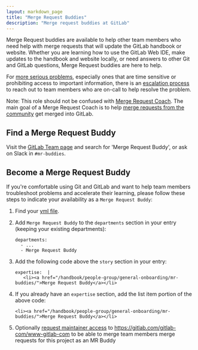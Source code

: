 ```yaml
---
layout: markdown_page
title: "Merge Request Buddies"
description: "Merge request buddies at GitLab"
---
```


Merge Request buddies are available to help other team members who need help with merge requests that will update the GitLab handbook or website. Whether you are learning how to use the GitLab Web IDE, make updates to the handbook and website locally, or need answers to other Git and GitLab questions, Merge Request buddies are here to help.

For [more serious problems](/handbook/about/on-call/#when-to-escalate-an-issue), especially ones that are time sensitive or prohibiting access to important information, there is an [escalation process](/handbook/about/on-call/) to reach out to team members who are on-call to help resolve the problem.

Note: This role should not be confused with [Merge Request Coach](/job-families/expert/merge-request-coach/). The main goal of a Merge Request Coach is to help
[merge requests from the community](https://gitlab.com/gitlab-org/gitlab-ce/merge_requests?label_name[]=Community%20contribution)
get merged into GitLab.


## Find a Merge Request Buddy

Visit the [GitLab Team page](/company/team/) and search for 'Merge Request Buddy', or ask on Slack in `#mr-buddies`.

## Become a Merge Request Buddy

If you're comfortable using Git and GitLab and want to help team members troubleshoot problems and accelerate their learning, please follow these steps to indicate your availability as a `Merge Request Buddy`:

1. Find your [yml file](/handbook/git-page-update/#12-add-yourself-to-the-team-page).
1. Add `Merge Request Buddy` to the `departments` section in your entry (keeping your existing departments):

   ```
   departments:
     - ...
     - Merge Request Buddy
   ```

1. Add the following code above the `story` section in your entry:

   ```
   expertise:  |
      <li><a href="/handbook/people-group/general-onboarding/mr-buddies/">Merge Request Buddy</a></li>
   ```

1. If you already have an `expertise` section, add the list item portion of the above code:

   ```
   <li><a href="/handbook/people-group/general-onboarding/mr-buddies/">Merge Request Buddy</a></li>
   ```

1. Optionally [request maintainer access](https://gitlab.com/gitlab-com/team-member-epics/access-requests/-/issues/new) to <https://gitlab.com/gitlab-com/www-gitlab-com> to be able to merge team members merge requests for this project as an MR Buddy
